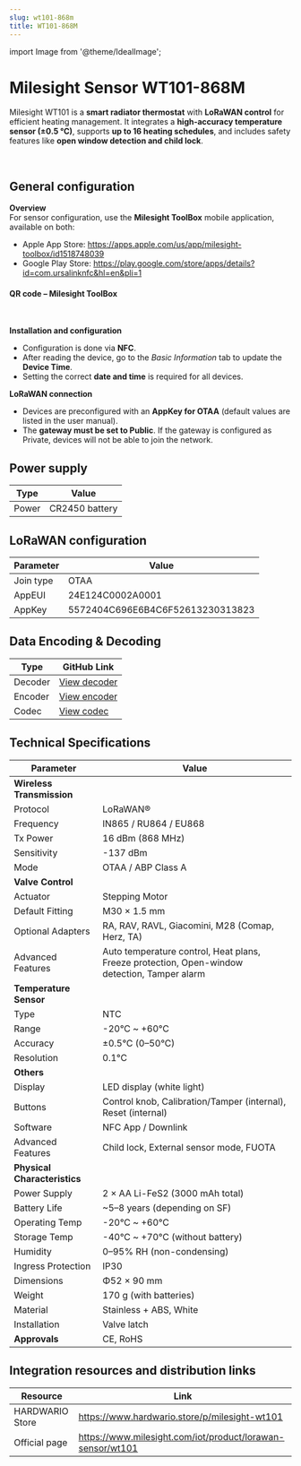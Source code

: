 ```yaml
---
slug: wt101-868m
title: WT101-868M
---
```


import Image from '@theme/IdealImage';

# Milesight Sensor WT101-868M

Milesight WT101 is a **smart radiator thermostat** with **LoRaWAN control** for efficient heating management. It integrates a **high-accuracy temperature sensor (±0.5 °C)**, supports **up to 16 heating schedules**, and includes safety features like **open window detection and child lock**.

<div class="container">
  <div class="row">
    <div class="col col--8">
      <div style={{ width: '500px', height: '500px' }}>
        <Image img={require('./wt101-868m.png')} />
      </div>
    </div>
    <div class="col col--24"></div>
  </div>
</div>
<br />

## General configuration

**Overview**  
For sensor configuration, use the **Milesight ToolBox** mobile application, available on both:  
- Apple App Store: https://apps.apple.com/us/app/milesight-toolbox/id1518748039  
- Google Play Store: https://play.google.com/store/apps/details?id=com.ursalinknfc&hl=en&pli=1  

#### QR code – Milesight ToolBox
<div class="container">
  <div class="row">
    <div class="col col--8">
      <div style={{ width: '250px', height: '250px' }}>
        <Image img={require('./milesight-toolbox.png')} />
      </div>
    </div>
    <div class="col col--24"></div>
  </div>
</div>
<br />

**Installation and configuration**  
- Configuration is done via **NFC**.  
- After reading the device, go to the *Basic Information* tab to update the **Device Time**.  
- Setting the correct **date and time** is required for all devices.  

**LoRaWAN connection**  
- Devices are preconfigured with an **AppKey for OTAA** (default values are listed in the user manual).  
- The **gateway must be set to Public**. If the gateway is configured as Private, devices will not be able to join the network.  

## Power supply
| Type   | Value          |
|--------|----------------|
| Power  | CR2450 battery |

## LoRaWAN configuration
| Parameter        | Value                    |
|------------------|--------------------------|
| Join type        | OTAA                     |
| AppEUI           | 24E124C0002A0001         |
| AppKey           | 5572404C696E6B4C6F52613230313823 |

## Data Encoding & Decoding

| Type | GitHub Link |
|------|--------------|
| Decoder | [View decoder](https://github.com/Milesight-IoT/SensorDecoders/blob/main/wt-series/wt101/wt101-decoder.js) |
| Encoder | [View encoder](https://github.com/Milesight-IoT/SensorDecoders/blob/main/wt-series/wt101/wt101-encoder.js) |
| Codec | [View codec](https://github.com/Milesight-IoT/SensorDecoders/blob/main/wt-series/wt101/wt101-codec.json) |

## Technical Specifications

| **Parameter** | **Value** |
|---------------|-----------|
| **Wireless Transmission** | |
| Protocol | LoRaWAN® |
| Frequency | IN865 / RU864 / EU868 |
| Tx Power | 16 dBm (868 MHz) |
| Sensitivity | -137 dBm |
| Mode | OTAA / ABP Class A |
| **Valve Control** | |
| Actuator | Stepping Motor |
| Default Fitting | M30 × 1.5 mm |
| Optional Adapters | RA, RAV, RAVL, Giacomini, M28 (Comap, Herz, TA) |
| Advanced Features | Auto temperature control, Heat plans, Freeze protection, Open-window detection, Tamper alarm |
| **Temperature Sensor** | |
| Type | NTC |
| Range | -20°C ~ +60°C |
| Accuracy | ±0.5°C (0–50°C) |
| Resolution | 0.1°C |
| **Others** | |
| Display | LED display (white light) |
| Buttons | Control knob, Calibration/Tamper (internal), Reset (internal) |
| Software | NFC App / Downlink |
| Advanced Features | Child lock, External sensor mode, FUOTA |
| **Physical Characteristics** | |
| Power Supply | 2 × AA Li-FeS2 (3000 mAh total) |
| Battery Life | ~5–8 years (depending on SF) |
| Operating Temp | -20°C ~ +60°C |
| Storage Temp | -40°C ~ +70°C (without battery) |
| Humidity | 0–95% RH (non-condensing) |
| Ingress Protection | IP30 |
| Dimensions | Φ52 × 90 mm |
| Weight | 170 g (with batteries) |
| Material | Stainless + ABS, White |
| Installation | Valve latch |
| **Approvals** | CE, RoHS |

## Integration resources and distribution links
| Resource        | Link                                                                 |
|-----------------|----------------------------------------------------------------------|
| HARDWARIO Store | https://www.hardwario.store/p/milesight-wt101                        |
| Official page   | https://www.milesight.com/iot/product/lorawan-sensor/wt101           |